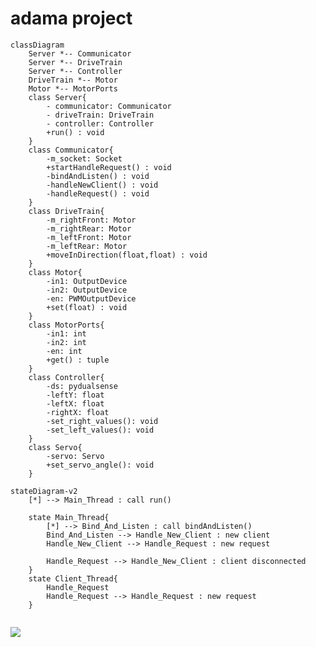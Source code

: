 # adama project

```mermaid
classDiagram
    Server *-- Communicator
    Server *-- DriveTrain
    Server *-- Controller
    DriveTrain *-- Motor
    Motor *-- MotorPorts
    class Server{
        - communicator: Communicator
        - driveTrain: DriveTrain
        - controller: Controller
        +run() : void
    }
    class Communicator{
        -m_socket: Socket
        +startHandleRequest() : void
        -bindAndListen() : void
        -handleNewClient() : void
        -handleRequest() : void
    }
    class DriveTrain{
        -m_rightFront: Motor
        -m_rightRear: Motor
        -m_leftFront: Motor
        -m_leftRear: Motor
        +moveInDirection(float,float) : void
    }
    class Motor{
        -in1: OutputDevice
        -in2: OutputDevice
        -en: PWMOutputDevice
        +set(float) : void
    }
    class MotorPorts{
        -in1: int
        -in2: int
        -en: int
        +get() : tuple
    }
    class Controller{
        -ds: pydualsense
        -leftY: float
        -leftX: float
        -rightX: float
        -set_right_values(): void
        -set_left_values(): void
    }
    class Servo{
        -servo: Servo
        +set_servo_angle(): void
    }
```


```mermaid
stateDiagram-v2
    [*] --> Main_Thread : call run()

    state Main_Thread{
        [*] --> Bind_And_Listen : call bindAndListen()
        Bind_And_Listen --> Handle_New_Client : new client
        Handle_New_Client --> Handle_Request : new request
        
        Handle_Request --> Handle_New_Client : client disconnected
    }
    state Client_Thread{
        Handle_Request
        Handle_Request --> Handle_Request : new request
    }
    
```


[![](https://mermaid.ink/img/pako:eNp9Ustu4zAM_BVBJxdofyCHLfJo6kuBBdrTrvfAWHQsQCYNWdrASPLvS1l2tkWL5qQhJzNDmmdds0G90o3jU92CD-ptU5GS3_r3axD8Rz08_FCb4qfnPrrBMiluVGhReT5wuMvkTSJti523fy0dVeATeDNMtN4BBfQzcYiHo4e-VS9gSTnmPte3SWBXlLGzxoZRdQhD9NghLRa7KcjT2Q6qXVjEvgP3eM2Mp4lxIb7si7VDmSX5N-A79CpT4MAxlx3XEN5NM8eUN4SZTIgyAyjZCx1RSd7F-O6D4YjD5blYqxqck9Hfu05qCd8iS_ycetZ4ThrleW_JpM1ZGrAOwzLSfnIoMygTSOPRN2bEi4Y6oZceRzKzV5n-n9KOn_fz9WbgtpeTDe3UntVnyTF_FTLzygTdgDxSd5sRprK-12LWgTVyc-fUqLSIdljplTwNNhBdqHRFV6FCDPw6Uq1XwUe8157jsV1A7A0E3FmQe-r0qgE3SLUH-sX8H6Msnf1LPvLp1q__AAiT9yE?type=png)](https://mermaid.live/edit#pako:eNp9Ustu4zAM_BVBJxdofyCHLfJo6kuBBdrTrvfAWHQsQCYNWdrASPLvS1l2tkWL5qQhJzNDmmdds0G90o3jU92CD-ptU5GS3_r3axD8Rz08_FCb4qfnPrrBMiluVGhReT5wuMvkTSJti523fy0dVeATeDNMtN4BBfQzcYiHo4e-VS9gSTnmPte3SWBXlLGzxoZRdQhD9NghLRa7KcjT2Q6qXVjEvgP3eM2Mp4lxIb7si7VDmSX5N-A79CpT4MAxlx3XEN5NM8eUN4SZTIgyAyjZCx1RSd7F-O6D4YjD5blYqxqck9Hfu05qCd8iS_ycetZ4ThrleW_JpM1ZGrAOwzLSfnIoMygTSOPRN2bEi4Y6oZceRzKzV5n-n9KOn_fz9WbgtpeTDe3UntVnyTF_FTLzygTdgDxSd5sRprK-12LWgTVyc-fUqLSIdljplTwNNhBdqHRFV6FCDPw6Uq1XwUe8157jsV1A7A0E3FmQe-r0qgE3SLUH-sX8H6Msnf1LPvLp1q__AAiT9yE)
